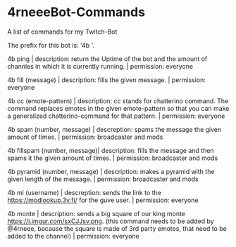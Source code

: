 # 4rneeeBot-Commands
A list of commands for my Twitch-Bot

The prefix for this bot is: '4b '.

4b ping | 
    description: return the Uptime of the bot and the amount of channles in which it is currently running. | 
    permission: everyone

4b fill (message) | 
    description: fills the given message. | 
    permission: everyone

4b cc (emote-pattern) | 
    description: cc stands for chatterino command. The command replaces emotes in the given emote-pattern so that you can make a generalized chatterino-command for that pattern. | 
    permission: everyone

4b spam (number, message) | 
    descreption: spams the message the given amount of times. | 
    permission: broadcaster and mods

4b fillspam (number, message)| 
    description: fills the message and then spams it the given amount of times. |
    permission: broadcaster and mods

4b pyramid (number, message) | 
    description: makes a pyramid with the given length of the message. | 
    permission: broadcaster and mods
    
4b ml (username) | 
    descreption: sends the link to the https://modlookup.3v.fi/ for the guve user. | 
    permission: everyone

4b monte | 
    description: sends a big square of our king monte https://i.imgur.com/sxCJJsv.png. (this command needs to be added by @4rneee, bacause the square is made of 3rd party emotes, that need to be added to the channel) | 
    permission: everyone
